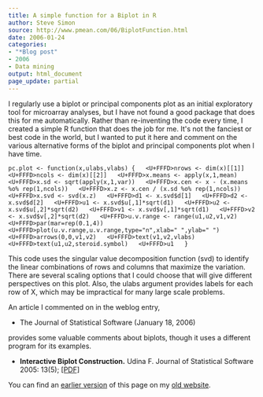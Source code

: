 ```yaml
---
title: A simple function for a Biplot in R
author: Steve Simon
source: http://www.pmean.com/06/BiplotFunction.html
date: 2006-01-24
categories:
- "*Blog post"
- 2006
- Data mining
output: html_document
page_update: partial
---
```


I regularly use a biplot or principal components plot as an initial
exploratory tool for microarray analyses, but I have not found a good
package that does this for me automatically. Rather than re-inventing
the code every time, I created a simple R function that does the job for
me. It's not the fanciest or best code in the world, but I wanted to
put it here and comment on the various alternative forms of the biplot
and principal components plot when I have time.

`pc.plot <- function(x,ulabs,vlabs) {   <U+FFFD>nrows <- dim(x)[[1]]   <U+FFFD>ncols <- dim(x)[[2]]   <U+FFFD>x.means <- apply(x,1,mean)   <U+FFFD>x.sd <- sqrt(apply(x,1,var))   <U+FFFD>x.cen <- x - (x.means %o% rep(1,ncols))   <U+FFFD>x.z <- x.cen / (x.sd %o% rep(1,ncols))   <U+FFFD>x.svd <- svd(x.z)   <U+FFFD>d1 <- x.svd$d[1]   <U+FFFD>d2 <- x.svd$d[2]   <U+FFFD>u1 <- x.svd$u[,1]*sqrt(d1)   <U+FFFD>u2 <- x.svd$u[,2]*sqrt(d2)   <U+FFFD>v1 <- x.svd$v[,1]*sqrt(d1)   <U+FFFD>v2 <- x.svd$v[,2]*sqrt(d2)   <U+FFFD>u.v.range <- range(u1,u2,v1,v2)   <U+FFFD>par(mar=rep(0.1,4))   <U+FFFD>plot(u.v.range,u.v.range,type="n",xlab=" ",ylab=" ")   <U+FFFD>arrows(0,0,v1,v2)   <U+FFFD>text(v1,v2,vlabs)   <U+FFFD>text(u1,u2,steroid.symbol)   <U+FFFD>u1   }`

This code uses the singular value decomposition function (svd) to
identify the linear combinations of rows and columns that maximize the
variation. There are several scaling options that I could choose that
will give different perspectives on this plot. Also, the ulabs argument
provides labels for each row of X, which may be impractical for many
large scale problems.

An article I commented on in the weblog entry,

-   The Journal of Statistical Software (January 18, 2006)

provides some valuable comments about biplots, though it uses a
different program for its examples.

-   **Interactive Biplot Construction.** Udina F. Journal of Statistical
    Software 2005: 13(5);
    [\[PDF\]](http://www.jstatsoft.org/counter.php?id=119&url=v13/i05/v13i05.pdf&ct=1)

You can find an [earlier version][sim1] of this page on my [old website][sim2].

[sim1]: http://www.pmean.com/06/BiplotFunction.html
[sim2]: http://www.pmean.com
